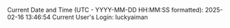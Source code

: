 Current Date and Time (UTC - YYYY-MM-DD HH:MM:SS formatted): 2025-02-16 13:46:54
Current User's Login: luckyaiman

